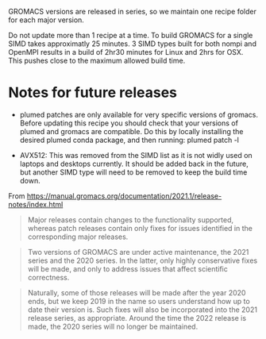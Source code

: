 GROMACS versions are released in series, so we maintain one
recipe folder for each major version.

Do not update more than 1 recipe at a time.  To build GROMACS for a single SIMD
takes approximatly 25 minutes.  3 SIMD types built for both nompi and OpenMPI
results in a build of 2hr30 minutes for Linux and 2hrs for OSX.  This pushes close
to the maximum allowed build time.



# Notes for future releases

- plumed patches are only available for very specific versions of gromacs. Before
updating this recipe you should check that your versions of plumed and gromacs are 
compatible. Do this by locally installing the desired plumed conda package, and then
running: plumed patch -l

- AVX512: This was removed from the SIMD list as it is not widly used on laptops and
desktops currently.  It should be added back in the future, but another SIMD type
will need to be removed to keep the build time down.

From https://manual.gromacs.org/documentation/2021.1/release-notes/index.html

> Major releases contain changes to the functionality supported, whereas patch
> releases contain only fixes for issues identified in the corresponding major
> releases.

> Two versions of GROMACS are under active maintenance, the 2021 series and the
> 2020 series. In the latter, only highly conservative fixes will be made, and
> only to address issues that affect scientific correctness.

> Naturally, some of those releases will be made after the year 2020 ends, but
> we keep 2019 in the name so users understand how up to date their version is.
> Such fixes will also be incorporated into the 2021 release series, as
> appropriate. Around the time the 2022 release is made, the 2020 series will no
> longer be maintained.
